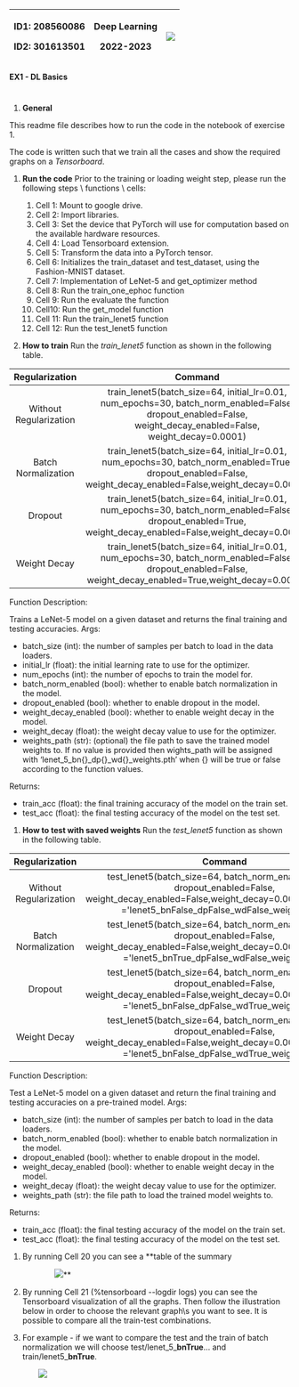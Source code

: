 ﻿

|<p>ID1: 208560086</p><p>ID2: 301613501</p>|<p>**Deep Learning** </p><p>**2022-2023**</p>|![](Images/Aspose.Words.e53994a0-9a1f-4f49-98f5-4e48e764a315.001.png)|
| :- | :-: | -: |


**EX1 - DL Basics**
#
1. **General**

This readme file describes how to run the code in the notebook of exercise 1.

The code is written such that we train all the cases and show the required graphs on a *Tensorboard*.

1. **Run the code**
   Prior to the training or loading weight step, please run the following steps \ functions \ cells:
   1. Cell 1: Mount to google drive.
   1. Cell 2: Import libraries.
   1. Cell 3: Set the device that PyTorch will use for computation based on the available hardware resources.
   1. Cell 4: Load Tensorboard extension.
   1. Cell 5: Transform the data into a PyTorch tensor.
   1. Cell 6: Initializes the train\_dataset and test\_dataset, using the Fashion-MNIST dataset.
   1. Cell 7: Implementation of LeNet-5 and get\_optimizer method
   1. Cell 8: Run the train\_one\_ephoc function
   1. Cell 9: Run the evaluate the function
   1. Cell10: Run the get\_model function
   1. Cell 11: Run the train\_lenet5 function
   1. Cell 12: Run the test\_lenet5 function

1. **How to train**
   Run the *train\_lenet5* function as shown in the following table.

|**Regularization**|**Command**|
| :-: | :-: |
|Without Regularization|train\_lenet5(batch\_size=64, initial\_lr=0.01, num\_epochs=30, batch\_norm\_enabled=False, dropout\_enabled=False, weight\_decay\_enabled=False, weight\_decay=0.0001)|
|Batch Normalization|train\_lenet5(batch\_size=64, initial\_lr=0.01, num\_epochs=30, batch\_norm\_enabled=True, dropout\_enabled=False, weight\_decay\_enabled=False,weight\_decay=0.0001)|
|Dropout|train\_lenet5(batch\_size=64, initial\_lr=0.01, num\_epochs=30, batch\_norm\_enabled=False, dropout\_enabled=True, weight\_decay\_enabled=False,weight\_decay=0.0001)|
|Weight Decay|train\_lenet5(batch\_size=64, initial\_lr=0.01, num\_epochs=30, batch\_norm\_enabled=False, dropout\_enabled=False, weight\_decay\_enabled=True,weight\_decay=0.0001)|

Function Description:

Trains a LeNet-5 model on a given dataset and returns the final training and testing accuracies.
Args:
- batch\_size (int): the number of samples per batch to load in the data loaders.
- initial\_lr (float): the initial learning rate to use for the optimizer.
- num\_epochs (int): the number of epochs to train the model for.
- batch\_norm\_enabled (bool): whether to enable batch normalization in the model.
- dropout\_enabled (bool): whether to enable dropout in the model.
- weight\_decay\_enabled (bool): whether to enable weight decay in the model.
- weight\_decay (float): the weight decay value to use for the optimizer.
- weights\_path (str): (optional) the file path to save the trained model weights to. If no value is provided then wights\_path will be assigned with ‘lenet\_5\_bn{}\_dp{}\_wd{}\_weights.pth’ when {} will be true or false according to the function values.

Returns:
- train\_acc (float): the final training accuracy of the model on the train set.
- test\_acc (float): the final testing accuracy of the model on the test set.

1. <a name="_heading=h.gjdgxs"></a>**How to test with saved weights** 
   Run the *test\_lenet5* function as shown in the following table.

|**Regularization**|**Command**|
| :-: | :-: |
|Without Regularization|test\_lenet5(batch\_size=64, batch\_norm\_enabled=False, dropout\_enabled=False, weight\_decay\_enabled=False,weight\_decay=0.0001,weights\_path ='lenet5\_bnFalse\_dpFalse\_wdFalse\_weights.pth')|
|Batch Normalization|test\_lenet5(batch\_size=64, batch\_norm\_enabled=False, dropout\_enabled=False, weight\_decay\_enabled=False,weight\_decay=0.0001,weights\_path ='lenet5\_bnTrue\_dpFalse\_wdFalse\_weights.pth')|
|Dropout|test\_lenet5(batch\_size=64, batch\_norm\_enabled=False, dropout\_enabled=False, weight\_decay\_enabled=False,weight\_decay=0.0001,weights\_path ='lenet5\_bnFalse\_dpFalse\_wdTrue\_weights.pth')|
|Weight Decay|test\_lenet5(batch\_size=64, batch\_norm\_enabled=False, dropout\_enabled=False, weight\_decay\_enabled=False,weight\_decay=0.0001,weights\_path ='lenet5\_bnFalse\_dpFalse\_wdTrue\_weights.pth')|

Function Description:

Test a LeNet-5 model on a given dataset and return the final training and testing accuracies on a pre-trained model.
Args:
- batch\_size (int): the number of samples per batch to load in the data loaders.
- batch\_norm\_enabled (bool): whether to enable batch normalization in the model.
- dropout\_enabled (bool): whether to enable dropout in the model.
- weight\_decay\_enabled (bool): whether to enable weight decay in the model.
- weight\_decay (float): the weight decay value to use for the optimizer.
- weights\_path (str):  the file path to load the trained model weights to.

Returns:
- train\_acc (float): the final testing accuracy of the model on the train set.
- test\_acc (float): the final testing accuracy of the model on the test set.

1. By running Cell 20 you can see a **table of the summary
	
   `		`![](Images/Aspose.Words.e53994a0-9a1f-4f49-98f5-4e48e764a315.002.png)**
1. <a name="_heading=h.30j0zll"></a>By running Cell 21 (%tensorboard --logdir logs) you can see the Tensorboard visualization of all the graphs. Then follow the illustration below in order to choose the relevant graph\s you want to see. It is possible to compare all the train-test combinations.
1. <a name="_heading=h.s33bpoe7jdbk"></a>For example - if we want to compare the test and the train of batch normalization we will choose test/lenet\_5\_**bnTrue**… and train/lenet5\_**bnTrue**.

   `	`![](Images/Aspose.Words.e53994a0-9a1f-4f49-98f5-4e48e764a315.003.png)
